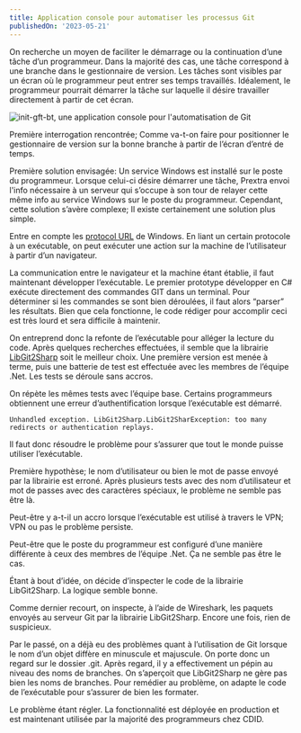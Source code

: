 ```yaml
---
title: Application console pour automatiser les processus Git
publishedOn: '2023-05-21'
---
```


On recherche un moyen de faciliter le démarrage ou la continuation d’une tâche d’un programmeur. Dans la majorité des cas, une tâche correspond à une branche dans le gestionnaire de version. Les tâches sont visibles par un écran où le programmeur peut entrer ses temps travaillés. Idéalement, le programmeur pourrait démarrer la tâche sur laquelle il désire travailler directement à partir de cet écran.

![init-gft-bt, une application console pour l'automatisation de Git](/images/posts/application-console-git-automatisation/init-gft.png "init-gft-bt, une application console pour l'automatisation de Git")

Première interrogation rencontrée; Comme va-t-on faire pour positionner le gestionnaire de version sur la bonne branche à partir de l’écran d’entré de temps.

Première solution envisagée: Un service Windows est installé sur le poste du programmeur. Lorsque celui-ci désire démarrer une tâche, Prextra envoi l'info nécessaire à un serveur qui s’occupe à son tour de relayer cette même info au service Windows sur le poste du programmeur. Cependant, cette solution s’avère complexe; Il existe certainement une solution plus simple.

Entre en compte les [protocol URL](https://learn.microsoft.com/en-us/windows/win32/search/-search-3x-wds-ph-install-registration) de Windows. En liant un certain protocole à un exécutable, on peut exécuter une action sur la machine de l’utilisateur à partir d’un navigateur.

La communication entre le navigateur et la machine étant établie, il faut maintenant développer l’exécutable. Le premier prototype développer en C# exécute directement des commandes GIT dans un terminal. Pour déterminer si les commandes se sont bien déroulées, il faut alors “parser” les résultats. Bien que cela fonctionne, le code rédiger pour accomplir ceci est très lourd et sera difficile à maintenir.

On entreprend donc la refonte de l’exécutable pour alléger la lecture du code. Après quelques recherches effectuées, il semble que la librairie [LibGit2Sharp](https://github.com/libgit2/libgit2sharp) soit le meilleur choix. Une première version est menée à terme, puis une batterie de test est effectuée avec les membres de l’équipe .Net. Les tests se déroule sans accros.

 On répète les mêmes tests avec l’équipe base. Certains programmeurs obtiennent une erreur d’authentification lorsque l’exécutable est démarré.
 ```
 Unhandled exception. LibGit2Sharp.LibGit2SharException: too many redirects or authentication replays.
 ```
 Il faut donc résoudre le problème pour s’assurer que tout le monde puisse utiliser l’exécutable.

Première hypothèse; le nom d’utilisateur ou bien le mot de passe envoyé par la librairie est erroné. Après plusieurs tests avec des nom d’utilisateur et mot de passes avec des caractères spéciaux, le problème ne semble pas être là.

Peut-être y a-t-il un accro lorsque l’exécutable est utilisé à travers le VPN; VPN ou pas le problème persiste.

Peut-être que le poste du programmeur est configuré d’une manière différente à ceux des membres de l’équipe .Net. Ça ne semble pas être le cas.

Étant à bout d’idée, on décide d’inspecter le code de la librairie LibGit2Sharp. La logique semble bonne.

Comme dernier recourt, on inspecte, à l’aide de Wireshark, les paquets envoyés au serveur Git par la librairie LibGit2Sharp. Encore une fois, rien de suspicieux.

Par le passé, on a déjà eu des problèmes quant à l’utilisation de Git lorsque le nom d’un objet diffère en minuscule et majuscule. On porte donc un regard sur le dossier .git. Après regard, il y a effectivement un pépin au niveau des noms de branches. On s’aperçoit que LibGit2Sharp ne gère pas bien les noms de branches. Pour remédier au problème, on adapte le code de l’exécutable pour s’assurer de bien les formater.

Le problème étant régler. La fonctionnalité est déployée en production et est maintenant utilisée par la majorité des programmeurs chez CDID.